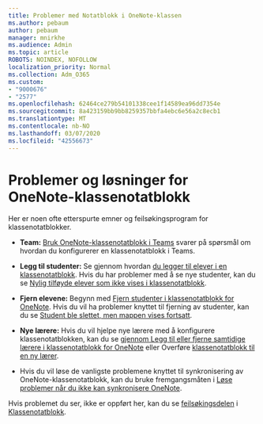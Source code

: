 ```yaml
---
title: Problemer med Notatblokk i OneNote-klassen
ms.author: pebaum
author: pebaum
manager: mnirkhe
ms.audience: Admin
ms.topic: article
ROBOTS: NOINDEX, NOFOLLOW
localization_priority: Normal
ms.collection: Adm_O365
ms.custom:
- "9000676"
- "2577"
ms.openlocfilehash: 62464ce279b54101338cee1f14589ea96dd7354e
ms.sourcegitcommit: 8a423159bb9bb8259357bbfa4ebc6e56a2c8ecb1
ms.translationtype: MT
ms.contentlocale: nb-NO
ms.lasthandoff: 03/07/2020
ms.locfileid: "42556673"
---
```

# <a name="onenote-class-notebook-issues-and-resolutions"></a>Problemer og løsninger for OneNote-klassenotatblokk

Her er noen ofte etterspurte emner og feilsøkingsprogram for klassenotatblokker.

- **Team:** [Bruk OneNote-klassenotatblokk i Teams](https://support.office.com/article/bd77f11f-27cd-4d41-bfbd-2b11799f1440) svarer på spørsmål om hvordan du konfigurerer en klassenotatblokk i Teams.

- **Legg til studenter:** Se gjennom hvordan [du legger til elever i en klassenotatblokk](https://support.office.com/article/149882af-506a-4689-9fee-39309b97aae8). Hvis du har problemer med å se nye studenter, kan du se [Nylig tilføyde elever som ikke vises i klassenotatblokk](https://support.office.com/article/4da02c45-b435-4af1-921b-51b8ee40e1c9).

- **Fjern elevene:** Begynn med [Fjern studenter i klassenotatblokk for OneNote](https://support.office.com/article/86dcf019-408f-4de8-8055-eb61f1578c3c). Hvis du vil ha problemer knyttet til fjerning av studenter, kan du se [Student ble slettet, men mappen vises fortsatt](https://support.office.com/article/0ed81eaa-c14a-436f-bb6f-ce95f130cc71).

- **Nye lærere:** Hvis du vil hjelpe nye lærere med å konfigurere klassenotatblokken, kan du se [gjennom Legg til eller fjerne samtidige lærere i klassenotatblokk for OneNote](https://support.office.com/article/fdcb870b-49a7-4a14-9ea6-d817f88026f8) eller Overføre [klassenotatblokk til en ny lærer](https://support.office.com/article/84ef5d4a-0eec-4d5b-bc22-1317bc3b9027).

- Hvis du vil løse de vanligste problemene knyttet til synkronisering av OneNote-klassenotatblokk, kan du bruke fremgangsmåten i [Løse problemer når du ikke kan synkronisere OneNote](https://support.office.com/article/Fix-issues-when-you-can-t-sync-OneNote-299495ef-66d1-448f-90c1-b785a6968d45).

Hvis problemet du ser, ikke er oppført her, kan du se [feilsøkingsdelen](https://support.office.com/article/class-notebook-ee70aff9-52e8-449f-be6a-7cbc1d65eaea#ID0EAABAAA=Manage&ID0EABAAA=Troubleshoot) i [Klassenotatblokk](https://support.office.com/article/class-notebook-ee70aff9-52e8-449f-be6a-7cbc1d65eaea). 



